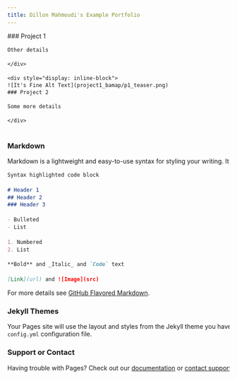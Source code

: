 ```yaml
---
title: Dillon Mahmoudi's Example Portfolio
---
```


<div style="white-space:nowrap; overflow: hidden;">
    <div style="display: inline-block">
    ### Project 1 

    Other details
    
    </div>
    
    <div style="display: inline-block">
    ![It's Fine Alt Text](project1_bamap/p1_teaser.png)
    ### Project 2

    Some more details

    </div>
</div>

### Markdown

Markdown is a lightweight and easy-to-use syntax for styling your writing. It includes conventions for

```markdown
Syntax highlighted code block

# Header 1
## Header 2
### Header 3

- Bulleted
- List

1. Numbered
2. List

**Bold** and _Italic_ and `Code` text

[Link](url) and ![Image](src)
```

For more details see [GitHub Flavored Markdown](https://guides.github.com/features/mastering-markdown/).

### Jekyll Themes

Your Pages site will use the layout and styles from the Jekyll theme you have selected in your [repository settings](https://github.com/dillonma/dillonma.github.io/settings). The name of this theme is saved in the Jekyll `_config.yml` configuration file.

### Support or Contact

Having trouble with Pages? Check out our [documentation](https://help.github.com/categories/github-pages-basics/) or [contact support](https://github.com/contact) and we’ll help you sort it out.
